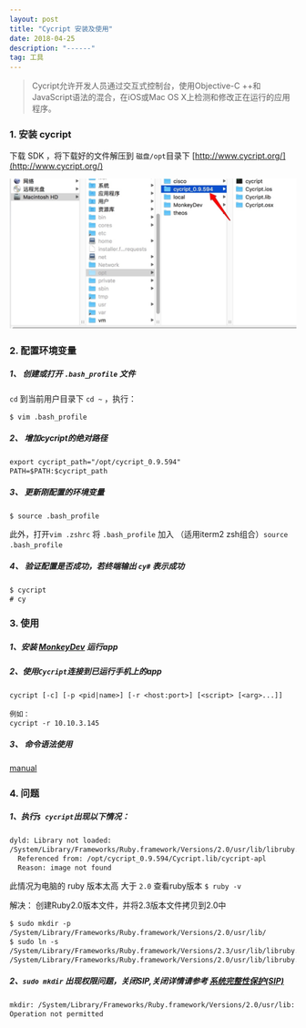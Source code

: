 ```yaml
---
layout: post
title: "Cycript 安装及使用"
date: 2018-04-25 
description: "------"
tag: 工具
--- 
```



> Cycript允许开发人员通过交互式控制台，使用Objective-C ++和JavaScript语法的混合，在iOS或Mac OS X上检测和修改正在运行的应用程序。

### 1. 安装 cycript
下载 SDK ，将下载好的文件解压到 `磁盘/opt`目录下
[http://www.cycript.org/](http://www.cycript.org/)

![](/images/media/15246440592105.jpg)



### 2. 配置环境变量

##### 1、 创建或打开 `.bash_profile` 文件
`cd` 到当前用户目录下 `cd ~` ，执行：

```
$ vim .bash_profile
```

##### 2、 增加cycript的绝对路径

```
export cycript_path="/opt/cycript_0.9.594"
PATH=$PATH:$cycript_path
```

##### 3、 更新刚配置的环境变量
 
```
$ source .bash_profile 
```

此外，打开`vim .zshrc` 将 `.bash_profile` 加入 （适用iterm2 zsh组合）`source .bash_profile`
 
##### 4、 验证配置是否成功，若终端输出 `cy#` 表示成功

```
$ cycript
# cy
```


### 3. 使用
##### 1、安装 [MonkeyDev](https://github.com/AloneMonkey/MonkeyDev/wiki/%E5%AE%89%E8%A3%85) 运行app



##### 2、使用`Cycript`连接到已运行手机上的app

```
cycript [-c] [-p <pid|name>] [-r <host:port>] [<script> [<arg>...]]

例如：
cycript -r 10.10.3.145
```

##### 3、 命令语法使用
[manual](http://www.cycript.org/manual/#4dd1ca6b-2bd5-48e4-a0ee-06b0947880f5)



### 4. 问题

##### 1、执行`$ cycript`出现以下情况：

```
dyld: Library not loaded: /System/Library/Frameworks/Ruby.framework/Versions/2.0/usr/lib/libruby.2.0.0.dylib
  Referenced from: /opt/cycript_0.9.594/Cycript.lib/cycript-apl
  Reason: image not found
```

此情况为电脑的 ruby 版本太高 大于 `2.0`
查看ruby版本 `$ ruby -v`

解决： 创建Ruby2.0版本文件，并将2.3版本文件拷贝到2.0中

```
$ sudo mkdir -p /System/Library/Frameworks/Ruby.framework/Versions/2.0/usr/lib/
$ sudo ln -s /System/Library/Frameworks/Ruby.framework/Versions/2.3/usr/lib/libruby.2.3.0.dylib /System/Library/Frameworks/Ruby.framework/Versions/2.0/usr/lib/libruby.2.0.0.dylib
```

##### 2、`sudo mkdir` 出现权限问题，关闭SIP,关闭详情请参考 [系统完整性保护(SIP)](https://caolongs.github.io/2018/04/XtraFinder-%E7%B3%BB%E7%BB%9F%E5%AE%8C%E6%95%B4%E6%80%A7%E4%BF%9D%E6%8A%A4(SIP)/)

```
mkdir: /System/Library/Frameworks/Ruby.framework/Versions/2.0/usr/lib: Operation not permitted
```

